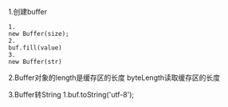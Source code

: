 1.创建buffer
```
1.
new Buffer(size);
2.
buf.fill(value)
3.
new Buffer(str)
```

2.Buffer对象的length是缓存区的长度
  byteLength读取缓存区的长度

3.Buffer转String
  1.buf.toString('utf-8');
